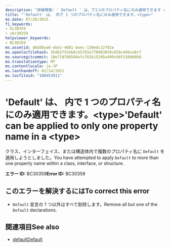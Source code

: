```yaml
---
description: "詳細情報: ' Default ' は、で1つのプロパティ名にのみ適用できます <type>"
title: "'Default' は、 内で 1 つのプロパティ名にのみ適用できます。<type>"
ms.date: 07/20/2015
f1_keywords:
- bc30359
- vbc30359
helpviewer_keywords:
- BC30359
ms.assetid: d8dd0aa6-ebe1-4601-beec-130edc12f81e
ms.openlocfilehash: 2bdb2753eb8cb5781e778083859c65bc499ce8cf
ms.sourcegitcommit: 10e719780594efc781b15295e499c66f316068b8
ms.translationtype: MT
ms.contentlocale: ja-JP
ms.lasthandoff: 02/14/2021
ms.locfileid: "100453911"
---
```

# <a name="default-can-be-applied-to-only-one-property-name-in-a-type"></a><span data-ttu-id="363aa-103">'Default' は、 内で 1 つのプロパティ名にのみ適用できます。\<type></span><span class="sxs-lookup"><span data-stu-id="363aa-103">'Default' can be applied to only one property name in a \<type></span></span>

<span data-ttu-id="363aa-104">クラス、インターフェイス、または構造体内で複数のプロパティ名に `Default` を適用しようとしました。</span><span class="sxs-lookup"><span data-stu-id="363aa-104">You have attempted to apply `Default` to more than one property name within a class, interface, or structure.</span></span>  
  
 <span data-ttu-id="363aa-105">**エラー ID:** BC30359</span><span class="sxs-lookup"><span data-stu-id="363aa-105">**Error ID:** BC30359</span></span>  
  
## <a name="to-correct-this-error"></a><span data-ttu-id="363aa-106">このエラーを解決するには</span><span class="sxs-lookup"><span data-stu-id="363aa-106">To correct this error</span></span>  
  
- <span data-ttu-id="363aa-107">`Default` 宣言の 1 つ以外はすべて削除します。</span><span class="sxs-lookup"><span data-stu-id="363aa-107">Remove all but one of the `Default` declarations.</span></span>  
  
## <a name="see-also"></a><span data-ttu-id="363aa-108">関連項目</span><span class="sxs-lookup"><span data-stu-id="363aa-108">See also</span></span>

- [<span data-ttu-id="363aa-109">default</span><span class="sxs-lookup"><span data-stu-id="363aa-109">Default</span></span>](../language-reference/modifiers/default.md)
